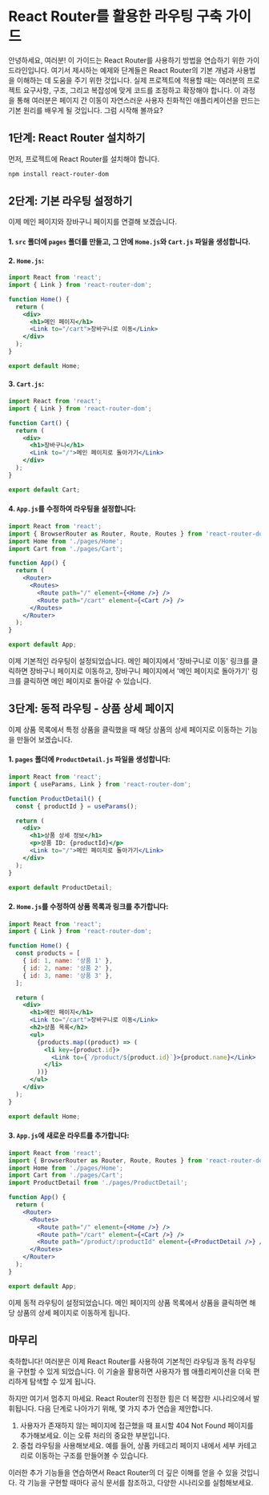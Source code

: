 # React Router를 활용한 라우팅 구축 가이드

안녕하세요, 여러분! 이 가이드는 React Router를 사용하기 방법을 연습하기 위한 가이드라인입니다. 여기서 제시하는 예제와 단계들은 React Router의 기본 개념과 사용법을 이해하는 데 도움을 주기 위한 것입니다. 실제 프로젝트에 적용할 때는 여러분의 프로젝트 요구사항, 구조, 그리고 복잡성에 맞게 코드를 조정하고 확장해야 합니다. 이 과정을 통해 여러분은 페이지 간 이동이 자연스러운 사용자 친화적인 애플리케이션을 만드는 기본 원리를 배우게 될 것입니다. 그럼 시작해 볼까요?

## 1단계: React Router 설치하기

먼저, 프로젝트에 React Router를 설치해야 합니다.

```bash
npm install react-router-dom
```

## 2단계: 기본 라우팅 설정하기

이제 메인 페이지와 장바구니 페이지를 연결해 보겠습니다.

#### 1. `src` 폴더에 `pages` 폴더를 만들고, 그 안에 `Home.js`와 `Cart.js` 파일을 생성합니다.

#### 2. `Home.js`:

```jsx
import React from 'react';
import { Link } from 'react-router-dom';

function Home() {
  return (
    <div>
      <h1>메인 페이지</h1>
      <Link to="/cart">장바구니로 이동</Link>
    </div>
  );
}

export default Home;
```

#### 3. `Cart.js`:

```jsx
import React from 'react';
import { Link } from 'react-router-dom';

function Cart() {
  return (
    <div>
      <h1>장바구니</h1>
      <Link to="/">메인 페이지로 돌아가기</Link>
    </div>
  );
}

export default Cart;
```

#### 4. `App.js`를 수정하여 라우팅을 설정합니다:

```jsx
import React from 'react';
import { BrowserRouter as Router, Route, Routes } from 'react-router-dom';
import Home from './pages/Home';
import Cart from './pages/Cart';

function App() {
  return (
    <Router>
      <Routes>
        <Route path="/" element={<Home />} />
        <Route path="/cart" element={<Cart />} />
      </Routes>
    </Router>
  );
}

export default App;
```

이제 기본적인 라우팅이 설정되었습니다. 메인 페이지에서 '장바구니로 이동' 링크를 클릭하면 장바구니 페이지로 이동하고, 장바구니 페이지에서 '메인 페이지로 돌아가기' 링크를 클릭하면 메인 페이지로 돌아갈 수 있습니다.

## 3단계: 동적 라우팅 - 상품 상세 페이지

이제 상품 목록에서 특정 상품을 클릭했을 때 해당 상품의 상세 페이지로 이동하는 기능을 만들어 보겠습니다.

#### 1. `pages` 폴더에 `ProductDetail.js` 파일을 생성합니다:

```jsx
import React from 'react';
import { useParams, Link } from 'react-router-dom';

function ProductDetail() {
  const { productId } = useParams();

  return (
    <div>
      <h1>상품 상세 정보</h1>
      <p>상품 ID: {productId}</p>
      <Link to="/">메인 페이지로 돌아가기</Link>
    </div>
  );
}

export default ProductDetail;
```

#### 2. `Home.js`를 수정하여 상품 목록과 링크를 추가합니다:

```jsx
import React from 'react';
import { Link } from 'react-router-dom';

function Home() {
  const products = [
    { id: 1, name: '상품 1' },
    { id: 2, name: '상품 2' },
    { id: 3, name: '상품 3' },
  ];

  return (
    <div>
      <h1>메인 페이지</h1>
      <Link to="/cart">장바구니로 이동</Link>
      <h2>상품 목록</h2>
      <ul>
        {products.map((product) => (
          <li key={product.id}>
            <Link to={`/product/${product.id}`}>{product.name}</Link>
          </li>
        ))}
      </ul>
    </div>
  );
}

export default Home;
```

#### 3. `App.js`에 새로운 라우트를 추가합니다:

```jsx
import React from 'react';
import { BrowserRouter as Router, Route, Routes } from 'react-router-dom';
import Home from './pages/Home';
import Cart from './pages/Cart';
import ProductDetail from './pages/ProductDetail';

function App() {
  return (
    <Router>
      <Routes>
        <Route path="/" element={<Home />} />
        <Route path="/cart" element={<Cart />} />
        <Route path="/product/:productId" element={<ProductDetail />} />
      </Routes>
    </Router>
  );
}

export default App;
```

이제 동적 라우팅이 설정되었습니다. 메인 페이지의 상품 목록에서 상품을 클릭하면 해당 상품의 상세 페이지로 이동하게 됩니다.

## 마무리

축하합니다! 여러분은 이제 React Router를 사용하여 기본적인 라우팅과 동적 라우팅을 구현할 수 있게 되었습니다. 이 기술을 활용하면 사용자가 웹 애플리케이션을 더욱 편리하게 탐색할 수 있게 됩니다.

하지만 여기서 멈추지 마세요. React Router의 진정한 힘은 더 복잡한 시나리오에서 발휘됩니다. 다음 단계로 나아가기 위해, 몇 가지 추가 연습을 제안합니다.

1. 사용자가 존재하지 않는 페이지에 접근했을 때 표시할 404 Not Found 페이지를 추가해보세요. 이는 오류 처리의 중요한 부분입니다.
2. 중첩 라우팅을 사용해보세요. 예를 들어, 상품 카테고리 페이지 내에서 세부 카테고리로 이동하는 구조를 만들어볼 수 있습니다.

이러한 추가 기능들을 연습하면서 React Router의 더 깊은 이해를 얻을 수 있을 것입니다. 각 기능을 구현할 때마다 공식 문서를 참조하고, 다양한 시나리오를 실험해보세요.
